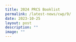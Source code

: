 ```yaml
---
title: 2024 PRCS Booklist
permalink: /latest-news/cwp/9/
date: 2023-10-25
layout: post
description: ""
image: ""
---
```

